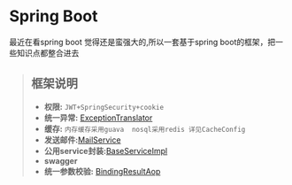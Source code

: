 # Spring Boot 
  最近在看spring boot 觉得还是蛮强大的,所以一套基于spring boot的框架，把一些知识点都整合进去
 > ## 框架说明
   > - **权限:** ```JWT+SpringSecurity+cookie```
   > - **统一异常:** [ExceptionTranslator](lcc-web/src/main/java/com/lccf/exception/ExceptionTranslator.java)
   > - **缓存:** ```内存缓存采用guava  nosql采用redis 详见CacheConfig```
   > - **发送邮件:**[MailService](lccf-service/src/main/java/com/lccf/service/mail/MailService.java)
   > - **公用service封装:**[BaseServiceImpl](lccf-service/src/main/java/com/lccf/service/base/impl/BaseServiceImpl.java)
   > - **swagger** 
   > - **统一参数校验:**  [BindingResultAop](lcc-web/src/main/java/com/lccf/aop/BindingResultAop.java)
  